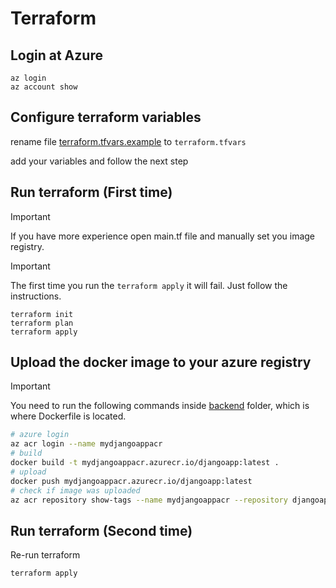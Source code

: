 # Terraform

## Login at Azure

```
az login
az account show
```

## Configure terraform variables

rename file [terraform.tfvars.example](terraform.tfvars.example) to `terraform.tfvars`

add your variables and follow the next step

## Run terraform (First time)

> [!IMPORTANT]
> If you have more experience open main.tf file and manually set you image registry.

> [!IMPORTANT]
> The first time you run the `terraform apply` it will fail. Just follow the instructions.

```
terraform init
terraform plan
terraform apply
```

## Upload the docker image to your azure registry

> [!IMPORTANT]
> You need to run the following commands inside [backend](../backend) folder, which is where Dockerfile is located.

```sh
# azure login
az acr login --name mydjangoappacr
# build
docker build -t mydjangoappacr.azurecr.io/djangoapp:latest .
# upload
docker push mydjangoappacr.azurecr.io/djangoapp:latest
# check if image was uploaded
az acr repository show-tags --name mydjangoappacr --repository djangoapp
```

## Run terraform (Second time)

Re-run terraform

```
terraform apply
```
